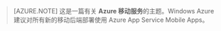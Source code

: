 >[AZURE.NOTE] 这是一篇有关 **Azure 移动服务**的主题。Windows Azure 建议对所有新的移动后端部署使用 Azure App Service Mobile Apps。

<!---HONumber=Mooncake_0118_2016-->